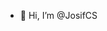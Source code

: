 - 👋 Hi, I’m @JosifCS
<!---- 👀 I’m interested in ...
- 🌱 I’m currently learning ...
- 💞️ I’m looking to collaborate on ...
- 📫 How to reach me ...
--->
<!---
JosifCS/JosifCS is a ✨ special ✨ repository because its `README.md` (this file) appears on your GitHub profile.
You can click the Preview link to take a look at your changes.
--->
